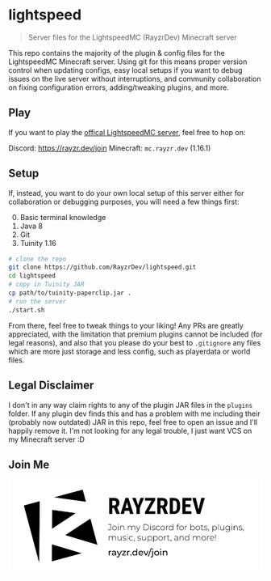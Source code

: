 # lightspeed

> Server files for the LightspeedMC (RayzrDev) Minecraft server

This repo contains the majority of the plugin & config files for the LightspeedMC Minecraft server. Using git for this means proper version control when updating configs, easy local setups if you want to debug issues on the live server without interruptions, and community collaboration on fixing configuration errors, adding/tweaking plugins, and more.

## Play

If you want to play the [offical LightspeedMC server](https://mc.rayzr.dev/), feel free to hop on:

Discord: https://rayzr.dev/join
Minecraft: `mc.rayzr.dev` (1.16.1)

## Setup

If, instead, you want to do your own local setup of this server either for collaboration or debugging purposes, you will need a few things first:

0. Basic terminal knowledge
1. Java 8
2. Git
3. Tuinity 1.16

```bash
# clone the repo
git clone https://github.com/RayzrDev/lightspeed.git
cd lightspeed
# copy in Tuinity JAR
cp path/to/tuinity-paperclip.jar .
# run the server
./start.sh
```

From there, feel free to tweak things to your liking! Any PRs are greatly appreciated, with the limitation that premium plugins cannot be included (for legal reasons), and also that you please do your best to `.gitignore` any files which are more just storage and less config, such as playerdata or world files.

## Legal Disclaimer

I don't in any way claim rights to any of the plugin JAR files in the `plugins` folder. If any plugin dev finds this and has a problem with me including their (probably now outdated) JAR in this repo, feel free to open an issue and I'll happily remove it. I'm not looking for any legal trouble, I just want VCS on my Minecraft server :D

## Join Me
[![Discord Badge](https://github.com/Rayzr522/ProjectResources/raw/master/RayzrDev/badge-small.png)](https://rayzr.dev/join)
